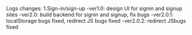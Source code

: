 Logs changes:
1.Sign-in/sign-up 
-ver1.0: design UI for signin and signup sites
-ver2.0: build backend for signin and signup, fix bugs
-ver2.0.1: localStorage bugs fixed, redirect JS bugs fixed
-ver2.0.2: redirect JSbugs fixed
